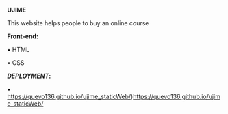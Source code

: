 **UJIME** 

This website helps people to buy an online course


**Front-end:**


•	HTML


•	CSS 


***DEPLOYMENT*:**


• https://quevo136.github.io/ujime_staticWeb/)https://quevo136.github.io/ujime_staticWeb/
